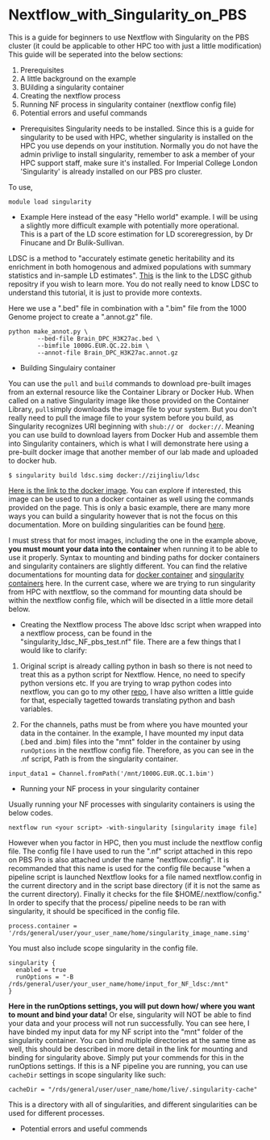 # Nextflow_with_Singularity_on_PBS
This is a guide for beginners to use Nextflow with Singularity on the PBS cluster (it could be applicable to other HPC too with just a little modification)
This guide will be seperated into the below sections:
1. Prerequisites 
2. A little background on the example 
3. BUilding a singularity container 
4. Creating the nextflow process 
5. Running NF process in singularity container (nextflow config file) 
6. Potential errors and useful commands 


- Prerequisites 
Singularity needs to be installed.
Since this is a guide for singularity to be used with HPC, whether singularity is installed on the HPC you use depends on your institution. 
Normally you do not have the admin privlige to install singularity, remember to ask a member of your HPC support staff, make sure it's installed. 
For Imperial College London 'Singularity' is already installed on our PBS pro cluster. 

To use, 

```
module load singularity
``` 


- Example
Here instead of the easy "Hello world" example. I will be using a slightly more difficult example with potentially more operational.  
This is a part of the LD score estimation for LD scoreregression, by Dr Finucane and Dr Bulik-Sullivan. 

LDSC is a method to "accurately estimate genetic heritability and its enrichment in both homogenous and admixed populations with summary statistics 
and in-sample LD estimates". 
[This](https://github.com/bulik/ldsc/wiki/LD-Score-Estimation-Tutorial) is the link to the LDSC github repositry if you wish to learn more. You do not really need to know LDSC to understand this tutorial, it is just to provide more contexts. 

Here we use a ".bed" file in combination with a ".bim" file from the 1000 Genome project to create a ".annot.gz" file. 
```
python make_annot.py \
		--bed-file Brain_DPC_H3K27ac.bed \
		--bimfile 1000G.EUR.QC.22.bim \
		--annot-file Brain_DPC_H3K27ac.annot.gz  
```
- Building Singulairy container 

You can use the ```pull``` and ``` build ``` commands to download pre-built images from an external resource like the Container
Library or Docker Hub.
When called on a native Singularity image like those provided on the Container Library, ```pull```simply downloads the image file to your system. 
But you don't really need to pull the image file to your system before you build, as Singularity recognizes URI beginning with ```shub://``` or ``` docker://```. 
Meaning you can use build to download layers from Docker Hub and assemble them into Singularity containers, which is what I will demonstrate here using a pre-built docker image that another member of our lab made and uploaded to docker hub. 
```
$ singularity build ldsc.simg docker://zijingliu/ldsc
```
[Here is the link to the docker image](https://hub.docker.com/r/zijingliu/ldsc). 
You can explore if interested, this image can be used to run a docker container as well using the commands provided on the page. 
This is only a basic example, there are many more ways you can build a singularity however that is not the focus on this documentation. More on building singularities can be found [here](https://singularity.lbl.gov/docs-build-container#creating---writable-images-and---sandbox-directories). 

I must stress that for most images, including the one in the example above, **you must mount your data into the container** when running it to be able to use it properly. Syntax to mounting and binding paths for docker containers and singularity containers are slightly different. You can find the relative documentations for mounting data for [docker container](https://docs.docker.com/engine/reference/commandline/run/) and [singularity containers](https://sylabs.io/guides/3.0/user-guide/bind_paths_and_mounts.html#:~:text=If%20enabled%20by%20the%20system,the%20host%20system%20with%20ease.) here. 
In the current case, where we are trying to run singularity from HPC with nextflow, so the command for mounting data should be within the nextflow config file, which will be disected in a little more detail below. 

- Creating the Nextflow process 
The above ldsc script when wrapped into a nextflow process, can be found in the "singularity_ldsc_NF_pbs_test.nf" file. 
There are a few things that I would like to clarify:
1. Original script is already calling python in bash so there is not need to treat this as a python script for Nextflow. 
Hence, no need to specify python versions etc. If you are trying to wrap python codes into nextflow, you can go to my other [repo](https://github.com/roxyisat-rex/nextflow_with_python/tree/master), I have also written a little guide for that, especially tagetted towards translating python and bash variables. 

2. For the channels, paths must be from where you have mounted your data in the container. 
In the example, I have mounted my input data (.bed and .bim) files into the "mnt" folder in the container by using ```runOptions``` in the nextflow config file. Therefore, as you can see in the .nf script, Path is from the singularity container. 
```
input_data1 = Channel.fromPath('/mnt/1000G.EUR.QC.1.bim')
```

- Running your NF process in your singularity container

Usually running your NF processes with singularity containers is using the below codes. 
```
nextflow run <your script> -with-singularity [singularity image file]
```
However when you factor in HPC, then you must include the nextflow config file. The config file I have used to run the ".nf" script attached in this repo on PBS Pro is also attached under the name "nextflow.config". It is recommanded that this name is used for the config file because "when a pipeline script is launched Nextflow looks for a file named nextflow.config in the current directory and in the script base directory (if it is not the same as the current directory). Finally it checks for the file $HOME/.nextflow/config." 
In order to specify that the process/ pipeline needs to be ran with singularity, it should be specificed in the config file.  
```
process.container = '/rds/general/user/your_user_name/home/singularity_image_name.simg'
```
You must also include scope singularity in the config file.  
```
singularity {
  enabled = true 
  runOptions = "-B /rds/general/user/your_user_name/home/input_for_NF_ldsc:/mnt"
}
``` 
**Here in the runOptions settings, you will put down how/ where you want to mount and bind your data!** Or else, singularity will NOT be able to find your data and your process will not run successfully. You can see here, I have binded my input data for my NF script into the "mnt" folder of the singularity container. 
You can bind multiple directories at the same time as well, this should be described in more detail in the link for mounting and binding for singularity above. Simply put your commends for this in the runOptions settings. 
If this is a NF pipeline you are running, you can use ```cacheDir``` settings in scope singularity like such:  
```
cacheDir = "/rds/general/user/user_name/home/live/.singularity-cache"
``` 
This is a directory with all of singularities, and different singularities can be used for different processes. 

- Potential errors and useful commends 


